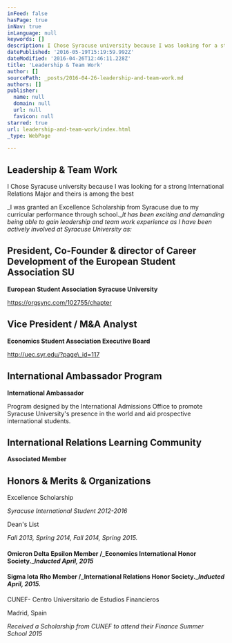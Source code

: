 ```yaml
---
inFeed: false
hasPage: true
inNav: true
inLanguage: null
keywords: []
description: I Chose Syracuse university because I was looking for a strong International Relations Major and theirs is among the best
datePublished: '2016-05-19T15:19:59.992Z'
dateModified: '2016-04-26T12:46:11.228Z'
title: 'Leadership & Team Work'
author: []
sourcePath: _posts/2016-04-26-leadership-and-team-work.md
authors: []
publisher:
  name: null
  domain: null
  url: null
  favicon: null
starred: true
url: leadership-and-team-work/index.html
_type: WebPage

---
```

## Leadership & Team Work

I Chose Syracuse university because I was looking for a strong International Relations Major and theirs is among the best

_I was granted an Excellence Scholarship from Syracuse due to my curricular performance through school.__It has been exciting and demanding being able to gain leadership and team work experience as I have been actively involved at Syracuse University as:_

## President, Co-Founder & director of Career Development of the European Student Association SU

**European Student Association Syracuse University**

https://orgsync.com/102755/chapter

## Vice President / M&A Analyst

**Economics Student Association Executive Board**

http://uec.syr.edu/?page\_id=117

## International Ambassador Program

**International Ambassador**

Program designed by the International Admissions Office to promote Syracuse University's presence in the world and aid prospective international students.

## International Relations Learning Community

**Associated Member**

## Honors & Merits & Organizations

Excellence Scholarship

_Syracuse International Student 2012-2016_

Dean's List

_Fall 2013, Spring 2014, Fall 2014, Spring 2015\._

#### Omicron Delta Epsilon Member /_Economics International Honor Society.__Inducted April, 2015_

#### Sigma Iota Rho Member /_International Relations Honor Society.__Inducted April, 2015\._

CUNEF- Centro Universitario de Estudios Financieros

Madrid, Spain

_Received a Scholarship from CUNEF to attend their Finance Summer School 2015_
